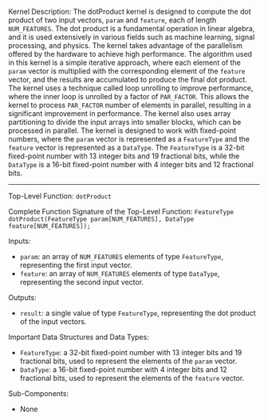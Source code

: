 Kernel Description:
The dotProduct kernel is designed to compute the dot product of two input vectors, `param` and `feature`, each of length `NUM_FEATURES`. The dot product is a fundamental operation in linear algebra, and it is used extensively in various fields such as machine learning, signal processing, and physics. The kernel takes advantage of the parallelism offered by the hardware to achieve high performance. The algorithm used in this kernel is a simple iterative approach, where each element of the `param` vector is multiplied with the corresponding element of the `feature` vector, and the results are accumulated to produce the final dot product. The kernel uses a technique called loop unrolling to improve performance, where the inner loop is unrolled by a factor of `PAR_FACTOR`. This allows the kernel to process `PAR_FACTOR` number of elements in parallel, resulting in a significant improvement in performance. The kernel also uses array partitioning to divide the input arrays into smaller blocks, which can be processed in parallel. The kernel is designed to work with fixed-point numbers, where the `param` vector is represented as a `FeatureType` and the `feature` vector is represented as a `DataType`. The `FeatureType` is a 32-bit fixed-point number with 13 integer bits and 19 fractional bits, while the `DataType` is a 16-bit fixed-point number with 4 integer bits and 12 fractional bits.

---

Top-Level Function: `dotProduct`

Complete Function Signature of the Top-Level Function:
`FeatureType dotProduct(FeatureType param[NUM_FEATURES], DataType feature[NUM_FEATURES]);`

Inputs:
- `param`: an array of `NUM_FEATURES` elements of type `FeatureType`, representing the first input vector.
- `feature`: an array of `NUM_FEATURES` elements of type `DataType`, representing the second input vector.

Outputs:
- `result`: a single value of type `FeatureType`, representing the dot product of the input vectors.

Important Data Structures and Data Types:
- `FeatureType`: a 32-bit fixed-point number with 13 integer bits and 19 fractional bits, used to represent the elements of the `param` vector.
- `DataType`: a 16-bit fixed-point number with 4 integer bits and 12 fractional bits, used to represent the elements of the `feature` vector.

Sub-Components:
- None